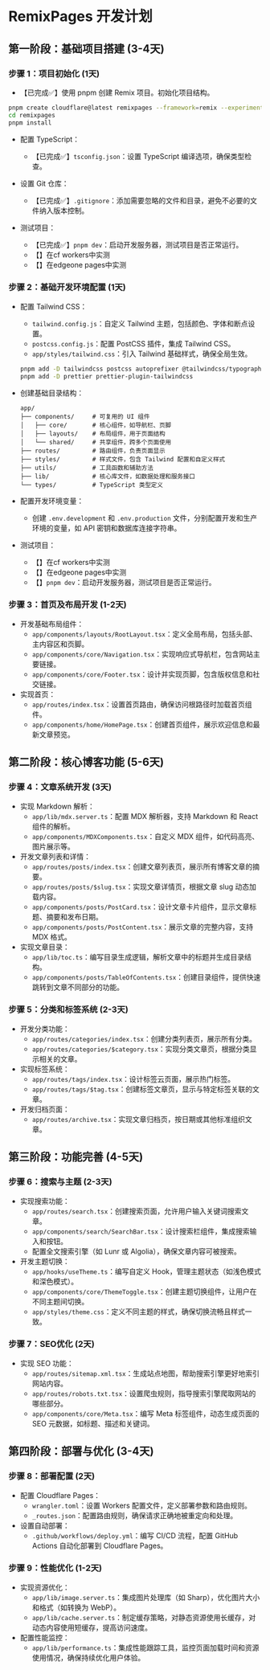 # RemixPages 开发计划

## 第一阶段：基础项目搭建 (3-4天)

### 步骤 1：项目初始化 (1天)
- 【已完成✅】使用 pnpm 创建 Remix 项目。初始化项目结构。
```bash
pnpm create cloudflare@latest remixpages --framework=remix --experimental
cd remixpages
pnpm install
```
- 配置 TypeScript：
  - 【已完成✅】`tsconfig.json`：设置 TypeScript 编译选项，确保类型检查。

- 设置 Git 仓库：
  - 【已完成✅】`.gitignore`：添加需要忽略的文件和目录，避免不必要的文件纳入版本控制。
 
- 测试项目：
  - 【已完成✅】`pnpm dev`：启动开发服务器，测试项目是否正常运行。
  - 【】在cf workers中实测
  - 【】在edgeone pages中实测

### 步骤 2：基础开发环境配置 (1天)
- 配置 Tailwind CSS：
  - `tailwind.config.js`：自定义 Tailwind 主题，包括颜色、字体和断点设置。
  - `postcss.config.js`：配置 PostCSS 插件，集成 Tailwind CSS。
  - `app/styles/tailwind.css`：引入 Tailwind 基础样式，确保全局生效。
  ```bash
  pnpm add -D tailwindcss postcss autoprefixer @tailwindcss/typography
  pnpm add -D prettier prettier-plugin-tailwindcss
  ```
- 创建基础目录结构：
  ```
  app/
  ├── components/     # 可复用的 UI 组件
  │   ├── core/       # 核心组件，如导航栏、页脚
  │   ├── layouts/    # 布局组件，用于页面结构
  │   └── shared/     # 共享组件，跨多个页面使用
  ├── routes/         # 路由组件，负责页面显示
  ├── styles/         # 样式文件，包含 Tailwind 配置和自定义样式
  ├── utils/          # 工具函数和辅助方法
  ├── lib/            # 核心库文件，如数据处理和服务接口
  └── types/          # TypeScript 类型定义
  ```
- 配置开发环境变量：
  - 创建 `.env.development` 和 `.env.production` 文件，分别配置开发和生产环境的变量，如 API 密钥和数据库连接字符串。

- 测试项目：
  - 【】在cf workers中实测
  - 【】在edgeone pages中实测
  - 【】`pnpm dev`：启动开发服务器，测试项目是否正常运行。

### 步骤 3：首页及布局开发 (1-2天)
- 开发基础布局组件：
  - `app/components/layouts/RootLayout.tsx`：定义全局布局，包括头部、主内容区和页脚。
  - `app/components/core/Navigation.tsx`：实现响应式导航栏，包含网站主要链接。
  - `app/components/core/Footer.tsx`：设计并实现页脚，包含版权信息和社交链接。
- 实现首页：
  - `app/routes/index.tsx`：设置首页路由，确保访问根路径时加载首页组件。
  - `app/components/home/HomePage.tsx`：创建首页组件，展示欢迎信息和最新文章预览。

## 第二阶段：核心博客功能 (5-6天)

### 步骤 4：文章系统开发 (3天)
- 实现 Markdown 解析：
  - `app/lib/mdx.server.ts`：配置 MDX 解析器，支持 Markdown 和 React 组件的解析。
  - `app/components/MDXComponents.tsx`：自定义 MDX 组件，如代码高亮、图片展示等。
- 开发文章列表和详情：
  - `app/routes/posts/index.tsx`：创建文章列表页，展示所有博客文章的摘要。
  - `app/routes/posts/$slug.tsx`：实现文章详情页，根据文章 slug 动态加载内容。
  - `app/components/posts/PostCard.tsx`：设计文章卡片组件，显示文章标题、摘要和发布日期。
  - `app/components/posts/PostContent.tsx`：展示文章的完整内容，支持 MDX 格式。
- 实现文章目录：
  - `app/lib/toc.ts`：编写目录生成逻辑，解析文章中的标题并生成目录结构。
  - `app/components/posts/TableOfContents.tsx`：创建目录组件，提供快速跳转到文章不同部分的功能。

### 步骤 5：分类和标签系统 (2-3天)
- 开发分类功能：
  - `app/routes/categories/index.tsx`：创建分类列表页，展示所有分类。
  - `app/routes/categories/$category.tsx`：实现分类文章页，根据分类显示相关的文章。
- 实现标签系统：
  - `app/routes/tags/index.tsx`：设计标签云页面，展示热门标签。
  - `app/routes/tags/$tag.tsx`：创建标签文章页，显示与特定标签关联的文章。
- 开发归档页面：
  - `app/routes/archive.tsx`：实现文章归档页，按日期或其他标准组织文章。

## 第三阶段：功能完善 (4-5天)

### 步骤 6：搜索与主题 (2-3天)
- 实现搜索功能：
  - `app/routes/search.tsx`：创建搜索页面，允许用户输入关键词搜索文章。
  - `app/components/search/SearchBar.tsx`：设计搜索栏组件，集成搜索输入和按钮。
  - 配置全文搜索引擎（如 Lunr 或 Algolia），确保文章内容可被搜索。
- 开发主题切换：
  - `app/hooks/useTheme.ts`：编写自定义 Hook，管理主题状态（如浅色模式和深色模式）。
  - `app/components/core/ThemeToggle.tsx`：创建主题切换组件，让用户在不同主题间切换。
  - `app/styles/theme.css`：定义不同主题的样式，确保切换流畅且样式一致。

### 步骤 7：SEO优化 (2天)
- 实现 SEO 功能：
  - `app/routes/sitemap.xml.tsx`：生成站点地图，帮助搜索引擎更好地索引网站内容。
  - `app/routes/robots.txt.tsx`：设置爬虫规则，指导搜索引擎爬取网站的哪些部分。
  - `app/components/core/Meta.tsx`：编写 Meta 标签组件，动态生成页面的 SEO 元数据，如标题、描述和关键词。

## 第四阶段：部署与优化 (3-4天)

### 步骤 8：部署配置 (2天)
- 配置 Cloudflare Pages：
  - `wrangler.toml`：设置 Workers 配置文件，定义部署参数和路由规则。
  - `_routes.json`：配置路由规则，确保请求正确地被重定向和处理。
- 设置自动部署：
  - `.github/workflows/deploy.yml`：编写 CI/CD 流程，配置 GitHub Actions 自动化部署到 Cloudflare Pages。

### 步骤 9：性能优化 (1-2天)
- 实现资源优化：
  - `app/lib/image.server.ts`：集成图片处理库（如 Sharp），优化图片大小和格式（如转换为 WebP）。
  - `app/lib/cache.server.ts`：制定缓存策略，对静态资源使用长缓存，对动态内容使用短缓存，提高访问速度。
- 配置性能监控：
  - `app/lib/performance.ts`：集成性能跟踪工具，监控页面加载时间和资源使用情况，确保持续优化用户体验。

```